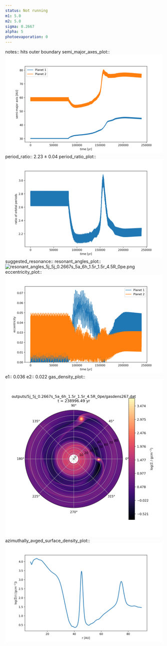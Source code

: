 ```yaml
---
status: Not running
m1: 5.0
m2: 5.0
sigma: 0.2667
alpha: 5
photoevaporation: 0
---
```


notes:: hits outer boundary
semi_major_axes_plot:: ![semi_major_axes_5j_5j_0.2667s_5a_6h_1.5r_1.5r_4.5R_0pe.png](plots/semi_major_axes/semi_major_axes_5j_5j_0.2667s_5a_6h_1.5r_1.5r_4.5R_0pe.png)
period_ratio:: 2.23 ± 0.04
period_ratio_plot:: ![period_ratio_5j_5j_0.2667s_5a_6h_1.5r_1.5r_4.5R_0pe.png](plots/period_ratio/period_ratio_5j_5j_0.2667s_5a_6h_1.5r_1.5r_4.5R_0pe.png)
suggested_resonance:: 
resonant_angles_plot:: ![resonant_angles_5j_5j_0.2667s_5a_6h_1.5r_1.5r_4.5R_0pe.png](plots/resonant_angles/resonant_angles_5j_5j_0.2667s_5a_6h_1.5r_1.5r_4.5R_0pe.png)
eccentricity_plot:: ![eccentricity_5j_5j_0.2667s_5a_6h_1.5r_1.5r_4.5R_0pe.png](plots/eccentricity/eccentricity_5j_5j_0.2667s_5a_6h_1.5r_1.5r_4.5R_0pe.png)
e1:: 0.036
e2:: 0.022
gas_density_plot:: ![gas_density_5j_5j_0.2667s_5a_6h_1.5r_1.5r_4.5R_0pe.png](plots/gas_density/gas_density_5j_5j_0.2667s_5a_6h_1.5r_1.5r_4.5R_0pe.png)
azimuthally_avged_surface_density_plot:: ![azimuthally_avged_surface_density_5j_5j_0.2667s_5a_6h_1.5r_1.5r_4.5R_0pe.png](plots/azimuthally_avged_surface_density/azimuthally_avged_surface_density_5j_5j_0.2667s_5a_6h_1.5r_1.5r_4.5R_0pe.png)
